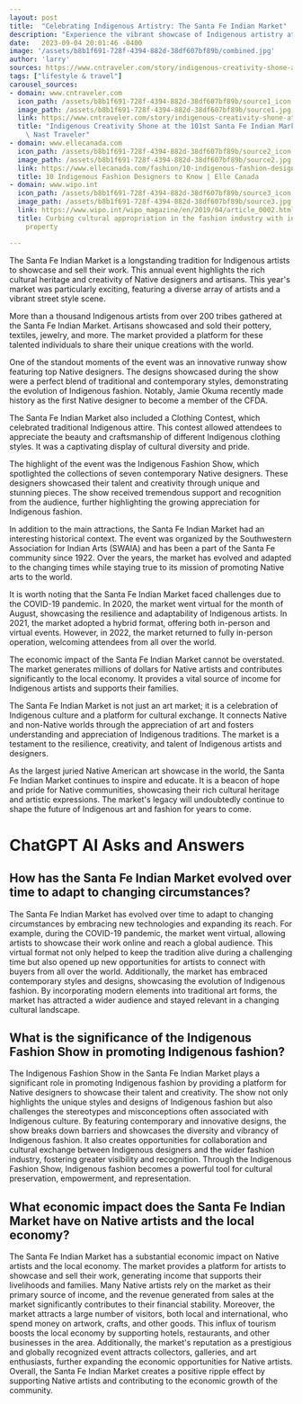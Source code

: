 ```yaml
---
layout: post
title:  "Celebrating Indigenous Artistry: The Santa Fe Indian Market"
description: "Experience the vibrant showcase of Indigenous artistry at the Santa Fe Indian Market. This annual event serves as a platform for Native designers and artisans to share their rich cultural heritage and creativity with the world."
date:   2023-09-04 20:01:46 -0400
image: '/assets/b8b1f691-728f-4394-882d-38df607bf89b/combined.jpg'
author: 'larry'
sources: https://www.cntraveler.com/story/indigenous-creativity-shone-at-the-101st-santa-fe-indian-market https://en.wikipedia.org/wiki/Santa_Fe_Indian_Market https://www.ellecanada.com/fashion/10-indigenous-fashion-designers-to-know https://www.seegreatart.art/100-years-of-santa-fe-indian-market-at-new-mexico-history-museum/ https://www.wipo.int/wipo_magazine/en/2019/04/article_0002.html https://heard.org/event/virtual-art-talk-indigenous-design-towards-a-more-equitable-fashion-industry/
tags: ["lifestyle & travel"]
carousel_sources:
- domain: www.cntraveler.com
  icon_path: /assets/b8b1f691-728f-4394-882d-38df607bf89b/source1_icon.jpg
  image_path: /assets/b8b1f691-728f-4394-882d-38df607bf89b/source1.jpg
  link: https://www.cntraveler.com/story/indigenous-creativity-shone-at-the-101st-santa-fe-indian-market
  title: "Indigenous Creativity Shone at the 101st Santa Fe Indian Market | Cond\xE9\
    \ Nast Traveler"
- domain: www.ellecanada.com
  icon_path: /assets/b8b1f691-728f-4394-882d-38df607bf89b/source2_icon.jpg
  image_path: /assets/b8b1f691-728f-4394-882d-38df607bf89b/source2.jpg
  link: https://www.ellecanada.com/fashion/10-indigenous-fashion-designers-to-know
  title: 10 Indigenous Fashion Designers to Know | Elle Canada
- domain: www.wipo.int
  icon_path: /assets/b8b1f691-728f-4394-882d-38df607bf89b/source3_icon.jpg
  image_path: /assets/b8b1f691-728f-4394-882d-38df607bf89b/source3.jpg
  link: https://www.wipo.int/wipo_magazine/en/2019/04/article_0002.html
  title: Curbing cultural appropriation in the fashion industry with intellectual
    property

---
```


The Santa Fe Indian Market is a longstanding tradition for Indigenous artists to showcase and sell their work. This annual event highlights the rich cultural heritage and creativity of Native designers and artisans. This year's market was particularly exciting, featuring a diverse array of artists and a vibrant street style scene.

More than a thousand Indigenous artists from over 200 tribes gathered at the Santa Fe Indian Market. Artisans showcased and sold their pottery, textiles, jewelry, and more. The market provided a platform for these talented individuals to share their unique creations with the world.

One of the standout moments of the event was an innovative runway show featuring top Native designers. The designs showcased during the show were a perfect blend of traditional and contemporary styles, demonstrating the evolution of Indigenous fashion. Notably, Jamie Okuma recently made history as the first Native designer to become a member of the CFDA.

The Santa Fe Indian Market also included a Clothing Contest, which celebrated traditional Indigenous attire. This contest allowed attendees to appreciate the beauty and craftsmanship of different Indigenous clothing styles. It was a captivating display of cultural diversity and pride.

The highlight of the event was the Indigenous Fashion Show, which spotlighted the collections of seven contemporary Native designers. These designers showcased their talent and creativity through unique and stunning pieces. The show received tremendous support and recognition from the audience, further highlighting the growing appreciation for Indigenous fashion.

In addition to the main attractions, the Santa Fe Indian Market had an interesting historical context. The event was organized by the Southwestern Association for Indian Arts (SWAIA) and has been a part of the Santa Fe community since 1922. Over the years, the market has evolved and adapted to the changing times while staying true to its mission of promoting Native arts to the world.

It is worth noting that the Santa Fe Indian Market faced challenges due to the COVID-19 pandemic. In 2020, the market went virtual for the month of August, showcasing the resilience and adaptability of Indigenous artists. In 2021, the market adopted a hybrid format, offering both in-person and virtual events. However, in 2022, the market returned to fully in-person operation, welcoming attendees from all over the world.

The economic impact of the Santa Fe Indian Market cannot be overstated. The market generates millions of dollars for Native artists and contributes significantly to the local economy. It provides a vital source of income for Indigenous artists and supports their families.

The Santa Fe Indian Market is not just an art market; it is a celebration of Indigenous culture and a platform for cultural exchange. It connects Native and non-Native worlds through the appreciation of art and fosters understanding and appreciation of Indigenous traditions. The market is a testament to the resilience, creativity, and talent of Indigenous artists and designers.

As the largest juried Native American art showcase in the world, the Santa Fe Indian Market continues to inspire and educate. It is a beacon of hope and pride for Native communities, showcasing their rich cultural heritage and artistic expressions. The market's legacy will undoubtedly continue to shape the future of Indigenous art and fashion for years to come.


# ChatGPT AI Asks and Answers
## How has the Santa Fe Indian Market evolved over time to adapt to changing circumstances?
The Santa Fe Indian Market has evolved over time to adapt to changing circumstances by embracing new technologies and expanding its reach. For example, during the COVID-19 pandemic, the market went virtual, allowing artists to showcase their work online and reach a global audience. This virtual format not only helped to keep the tradition alive during a challenging time but also opened up new opportunities for artists to connect with buyers from all over the world. Additionally, the market has embraced contemporary styles and designs, showcasing the evolution of Indigenous fashion. By incorporating modern elements into traditional art forms, the market has attracted a wider audience and stayed relevant in a changing cultural landscape.

## What is the significance of the Indigenous Fashion Show in promoting Indigenous fashion?
The Indigenous Fashion Show in the Santa Fe Indian Market plays a significant role in promoting Indigenous fashion by providing a platform for Native designers to showcase their talent and creativity. The show not only highlights the unique styles and designs of Indigenous fashion but also challenges the stereotypes and misconceptions often associated with Indigenous culture. By featuring contemporary and innovative designs, the show breaks down barriers and showcases the diversity and vibrancy of Indigenous fashion. It also creates opportunities for collaboration and cultural exchange between Indigenous designers and the wider fashion industry, fostering greater visibility and recognition. Through the Indigenous Fashion Show, Indigenous fashion becomes a powerful tool for cultural preservation, empowerment, and representation.

## What economic impact does the Santa Fe Indian Market have on Native artists and the local economy?
The Santa Fe Indian Market has a substantial economic impact on Native artists and the local economy. The market provides a platform for artists to showcase and sell their work, generating income that supports their livelihoods and families. Many Native artists rely on the market as their primary source of income, and the revenue generated from sales at the market significantly contributes to their financial stability. Moreover, the market attracts a large number of visitors, both local and international, who spend money on artwork, crafts, and other goods. This influx of tourism boosts the local economy by supporting hotels, restaurants, and other businesses in the area. Additionally, the market's reputation as a prestigious and globally recognized event attracts collectors, galleries, and art enthusiasts, further expanding the economic opportunities for Native artists. Overall, the Santa Fe Indian Market creates a positive ripple effect by supporting Native artists and contributing to the economic growth of the community.

